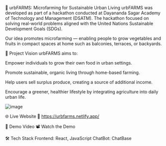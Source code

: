 🌿 urbFARMS: Microfarming for Sustainable Urban Living
urbFARMS was developed as part of a hackathon conducted at Dayananda Sagar Academy of Technology and Management (DSATM). The hackathon focused on solving real-world problems aligned with the United Nations Sustainable Development Goals (SDGs).

Our idea promotes microfarming — enabling people to grow vegetables and fruits in compact spaces at home such as balconies, terraces, or backyards.

🚀 Project Vision
urbFARMS aims to:

Empower individuals to grow their own food in urban settings.

Promote sustainable, organic living through home-based farming.

Help users sell surplus produce, creating a source of additional income.

Encourage a greener, healthier lifestyle by integrating agriculture into daily urban life.

![image](https://github.com/user-attachments/assets/9709aaf6-8fb5-496e-9c8b-97b958e867ca)


🌐 Live Website
🔗 https://urbfarms.netlify.app/

🎥 Demo Video
📽️ Watch the Demo

🛠️ Tech Stack
Frontend: React, JavaScript
ChatBot: ChatBase

